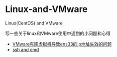 # Linux-and-VMware
Linux(CentOS) and VMware

写一些关于linux和VMware使用中遇到的小问题和心得

- [VMware克隆虚拟机导致ens33的ip地址失效的问题](https://github.com/tyouken/Linux-and-VMware/blob/main/VMware%E5%85%8B%E9%9A%86%E8%99%9A%E6%8B%9F%E6%9C%BA%E5%AF%BC%E8%87%B4ens33%E7%9A%84ip%E5%9C%B0%E5%9D%80%E5%A4%B1%E6%95%88%E7%9A%84%E9%97%AE%E9%A2%98)
- [ssh and cmd](https://github.com/tyouken/Linux-and-VMware/blob/main/ssh%20and%20cmd)
